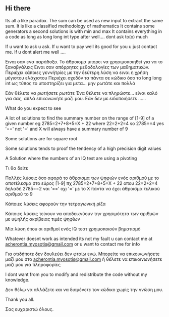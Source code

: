 ## Hi there <!--👋-->

<!--
**Acherontas/Acherontas** is a ✨ _special_ ✨ repository because its `README.md` (this file) appears on your GitHub profile.

Here are some ideas to get you started:

- 🔭 I’m currently working on ...
- 🌱 I’m currently learning ...
- 👯 I’m looking to collaborate on ...
- 🤔 I’m looking for help with ...
- 💬 Ask me about ...
- 📫 How to reach me: ...
- 😄 Pronouns: ...
- ⚡ Fun fact: ...
-->

Its all a like paradox.
The sum can be used as new input to extract the same sum.
It is like a classified methodology of mathematics
It contains some generators a second solutions is with min and max 
It contains everything in a code as long as long long int type after well.... dont ask to(o) much 

If u want to ask u ask.
If u want to pay well its good for you u just contact me.
If u dont alert me well .... 

Ειναι σαν ενα παράδοξο.
Το άθροισμα μπορει να χρησιμοποιηθεί για να το ξαναβγάλεις
Ειναι σαν απόρρητες μεθοδολογίες των μαθηματικών.
Περιέχει κάποιες γεννήτρίες με την δεύτερη λύση να ειναι η χρήση μέγιστου ελάχιστου
Περιέχει σχεδόν τα πάντα σε κώδικο όσο το long long int ως τύπος το υποστηρίζει για μετα... μην ρωτάτε και πολλά

Εάν θέλετε να ρωτήσετε ρωτάτε
Ένα θέλετε να πληρώστε... είναι καλό για σας, απλά επικονωνήτε μαζί μου.
Εάν δεν με ειδοποιήσετε ......


What do you expect to see

A lot of solutions to find the summary number on the range of [1-9] of a given number 
    eg 2785=2+7+8+5=Χ + 22 where 22=2+2=4  so 2785==4 yes '==' not '=' 
       and X will always have a summary number of 9

Some solutions are for square root

Some solutions tends to proof the tendency of a high precision digit values

A Solution where the numbers of an IQ test are using a pivoting

Τι θα δείτε

Πολλές λύσεις όσο αφορά το άθροισμα των ψηφιών ενός αριθμού με το αποτέλεσμα
στο εύρος [1-9] 
  πχ 2785=2+7+8+5=X + 22 οπου 22=2+2=4 δηλαδή 2785==2 ναι '==' οχι '='
     με το Χ πάντα να έχει άθροισμα τελικού αριθμού το 9

Κάποιες λύσεις αφορούν την τετραγωνική ρίζα

Κάποιες λύσεις τείνουν να αποδεικνύουν την χρησιμότητα των αριθμών με υψηλής ακρίβειας τιμές ψηφίων

Μία λύση όπου οι αριθμοί ενός IQ τεστ χρηιμοποιούν βηματισμό

Whatever doesnt work as intended its not my fault u can contact me at acherontia.myosotis@gmail.com or u want to contact me for info

Για οτιδήποτε δεν δουλεύει δεν φταίω εγώ. Μπορείτε να επικοινωνήσετε μαζί μου στο acherontia.myosotis@gmail.com ή θέλετε να επικοινωνήσετε μαζί μου για πληροφορίες

I dont want from you to modify and redistribute the code without my knowledge.

Δεν θέλω να αλλάζετε και να διαμένετε τον κώδικο χωρίς την γνώση μου.

Thank you all.

Σας ευχαριστώ όλους.

